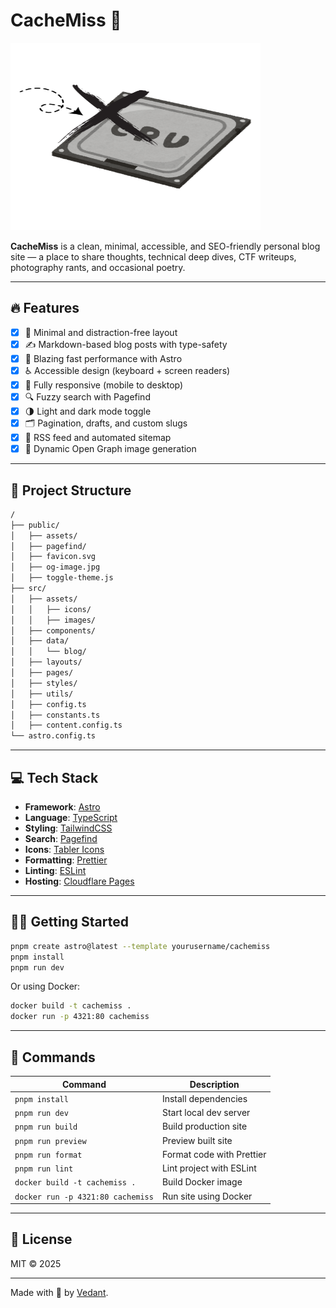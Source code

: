 # CacheMiss 📝

<img src="public/cachemiss-og.png" alt="CacheMiss" width="400" height="300">

**CacheMiss** is a clean, minimal, accessible, and SEO-friendly personal blog site — a place to share thoughts, technical deep dives, CTF writeups, photography rants, and occasional poetry.

---

## 🔥 Features

- [x] 🧾 Minimal and distraction-free layout
- [x] ✍️ Markdown-based blog posts with type-safety
- [x] 🚀 Blazing fast performance with Astro
- [x] ♿ Accessible design (keyboard + screen readers)
- [x] 📱 Fully responsive (mobile to desktop)
- [x] 🔍 Fuzzy search with Pagefind
- [x] 🌗 Light and dark mode toggle
- [x] 🗂️ Pagination, drafts, and custom slugs
- [x] 📰 RSS feed and automated sitemap
- [x] 📸 Dynamic Open Graph image generation

---

## 🚀 Project Structure

```bash
/
├── public/
│   ├── assets/
│   ├── pagefind/
│   ├── favicon.svg
│   ├── og-image.jpg
│   ├── toggle-theme.js
├── src/
│   ├── assets/
│   │   ├── icons/
│   │   ├── images/
│   ├── components/
│   ├── data/
│   │   └── blog/
│   ├── layouts/
│   ├── pages/
│   ├── styles/
│   ├── utils/
│   ├── config.ts
│   ├── constants.ts
│   ├── content.config.ts
└── astro.config.ts
```

---

## 💻 Tech Stack

- **Framework**: [Astro](https://astro.build/)
- **Language**: [TypeScript](https://www.typescriptlang.org/)
- **Styling**: [TailwindCSS](https://tailwindcss.com/)
- **Search**: [Pagefind](https://pagefind.app/)
- **Icons**: [Tabler Icons](https://tabler-icons.io/)
- **Formatting**: [Prettier](https://prettier.io/)
- **Linting**: [ESLint](https://eslint.org)
- **Hosting**: [Cloudflare Pages](https://pages.cloudflare.com/)

---

## 🧑‍💻 Getting Started

```bash
pnpm create astro@latest --template yourusername/cachemiss
pnpm install
pnpm run dev
```

Or using Docker:

```bash
docker build -t cachemiss .
docker run -p 4321:80 cachemiss
```

---

## 🧞 Commands

| Command                           | Description               |
| --------------------------------- | ------------------------- |
| `pnpm install`                    | Install dependencies      |
| `pnpm run dev`                    | Start local dev server    |
| `pnpm run build`                  | Build production site     |
| `pnpm run preview`                | Preview built site        |
| `pnpm run format`                 | Format code with Prettier |
| `pnpm run lint`                   | Lint project with ESLint  |
| `docker build -t cachemiss .`     | Build Docker image        |
| `docker run -p 4321:80 cachemiss` | Run site using Docker     |

---

## 📜 License

MIT © 2025

---

Made with 🤍 by [Vedant](https://github.com/inventedsarawak).
